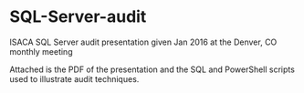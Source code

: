 # SQL-Server-audit
ISACA SQL Server audit presentation given Jan 2016 at the Denver, CO monthly meeting

Attached is the PDF of the presentation and the SQL and PowerShell scripts used to illustrate audit techniques.
